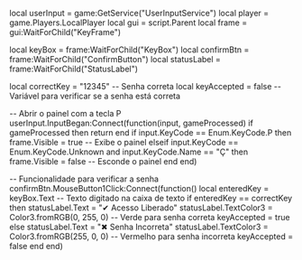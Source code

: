 local userInput = game:GetService("UserInputService")
local player = game.Players.LocalPlayer
local gui = script.Parent
local frame = gui:WaitForChild("KeyFrame")

local keyBox = frame:WaitForChild("KeyBox")
local confirmBtn = frame:WaitForChild("ConfirmButton")
local statusLabel = frame:WaitForChild("StatusLabel")

local correctKey = "12345"  -- Senha correta
local keyAccepted = false  -- Variável para verificar se a senha está correta

-- Abrir o painel com a tecla P
userInput.InputBegan:Connect(function(input, gameProcessed)
    if gameProcessed then return end
    if input.KeyCode == Enum.KeyCode.P then
        frame.Visible = true  -- Exibe o painel
    elseif input.KeyCode == Enum.KeyCode.Unknown and input.KeyCode.Name == "Ç" then
        frame.Visible = false  -- Esconde o painel
    end
end)

-- Funcionalidade para verificar a senha
confirmBtn.MouseButton1Click:Connect(function()
    local enteredKey = keyBox.Text  -- Texto digitado na caixa de texto
    if enteredKey == correctKey then
        statusLabel.Text = "✔ Acesso Liberado"
        statusLabel.TextColor3 = Color3.fromRGB(0, 255, 0)  -- Verde para senha correta
        keyAccepted = true
    else
        statusLabel.Text = "✖ Senha Incorreta"
        statusLabel.TextColor3 = Color3.fromRGB(255, 0, 0)  -- Vermelho para senha incorreta
        keyAccepted = false
    end
end)
